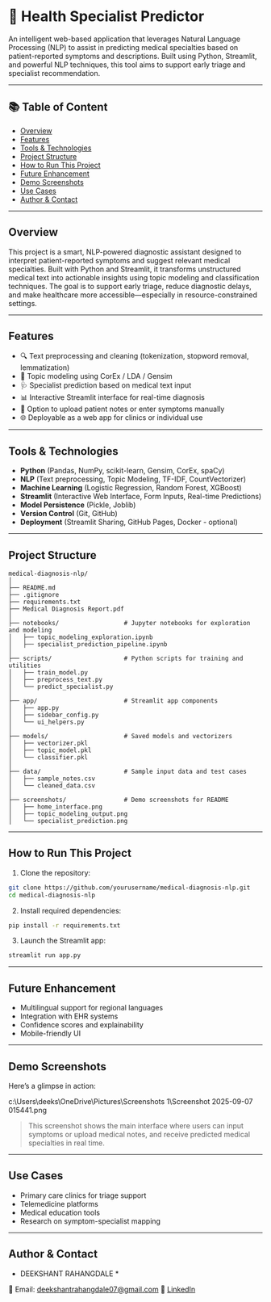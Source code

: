 
# 🧾 Health Specialist Predictor

An intelligent web-based application that leverages Natural Language Processing (NLP) to assist in predicting medical specialties based on patient-reported symptoms and descriptions. Built using Python, Streamlit, and powerful NLP techniques, this tool aims to support early triage and specialist recommendation.

---

## 📚 Table of Content
- <a href="#overview">Overview</a>
- <a href="#Features">Features</a>
- <a href="#tools--technologies">Tools & Technologies</a>
- <a href="#project-structure">Project Structure</a>
- <a href="#how-to-run-this-project">How to Run This Project</a>
- <a href="#Future-Enhancements">Future Enhancement</a>
- <a href="#Demo-Screenshots">Demo Screenshots</a>
- <a href="#Use-Cases">Use Cases</a>
- <a href="#author--contact">Author & Contact</a>

---

<h2><a class="anchor" id="overview"></a>Overview</h2>

This project is a smart, NLP-powered diagnostic assistant designed to interpret patient-reported symptoms and suggest relevant medical specialties. Built with Python and Streamlit, it transforms unstructured medical text into actionable insights using topic modeling and classification techniques. The goal is to support early triage, reduce diagnostic delays, and make healthcare more accessible—especially in resource-constrained settings.

---

<h2><a class="anchor" id="Features"></a>Features</h2>

- 🔍 Text preprocessing and cleaning (tokenization, stopword removal, lemmatization)
- 🧠 Topic modeling using CorEx / LDA / Gensim
- 🩺 Specialist prediction based on medical text input
- 📊 Interactive Streamlit interface for real-time diagnosis
- 🧾 Option to upload patient notes or enter symptoms manually
- 🌐 Deployable as a web app for clinics or individual use

---

<h2><a class="anchor" id="tools--technologies"></a>Tools & Technologies</h2>

- **Python** (Pandas, NumPy, scikit-learn, Gensim, CorEx, spaCy)
- **NLP** (Text preprocessing, Topic Modeling, TF-IDF, CountVectorizer)
- **Machine Learning** (Logistic Regression, Random Forest, XGBoost)
- **Streamlit** (Interactive Web Interface, Form Inputs, Real-time Predictions)
- **Model Persistence** (Pickle, Joblib)
- **Version Control** (Git, GitHub)
- **Deployment** (Streamlit Sharing, GitHub Pages, Docker - optional)

---

<h2><a class="anchor" id="project-structure"></a>Project Structure</h2>

```
medical-diagnosis-nlp/
│
├── README.md
├── .gitignore
├── requirements.txt
├── Medical Diagnosis Report.pdf
│
├── notebooks/                  # Jupyter notebooks for exploration and modeling
│   ├── topic_modeling_exploration.ipynb
│   ├── specialist_prediction_pipeline.ipynb
│
├── scripts/                    # Python scripts for training and utilities
│   ├── train_model.py
│   ├── preprocess_text.py
│   └── predict_specialist.py
│
├── app/                        # Streamlit app components
│   ├── app.py
│   ├── sidebar_config.py
│   └── ui_helpers.py
│
├── models/                     # Saved models and vectorizers
│   ├── vectorizer.pkl
│   ├── topic_model.pkl
│   └── classifier.pkl
│
├── data/                       # Sample input data and test cases
│   ├── sample_notes.csv
│   └── cleaned_data.csv
│
├── screenshots/                # Demo screenshots for README
│   ├── home_interface.png
│   ├── topic_modeling_output.png
│   └── specialist_prediction.png
```

---

<h2><a class="anchor" id="how-to-run-this-project"></a>How to Run This Project</h2>

1. Clone the repository:
```bash
git clone https://github.com/yourusername/medical-diagnosis-nlp.git
cd medical-diagnosis-nlp
```
2. Install required dependencies:
```bash
pip install -r requirements.txt
```
3. Launch the Streamlit app:
```bash
streamlit run app.py
```
---

<h2><a class="anchor" id="Future-Enhancements"></a>Future Enhancement</h2>

- Multilingual support for regional languages
- Integration with EHR systems
- Confidence scores and explainability
- Mobile-friendly UI

---

<h2><a class="anchor" id="Demo-Screenshots"></a>Demo Screenshots</h2>

Here’s a glimpse in action:

c:\Users\deeks\OneDrive\Pictures\Screenshots 1\Screenshot 2025-09-07 015441.png
> This screenshot shows the main interface where users can input symptoms or upload medical notes, and receive predicted medical specialties in real time.

---

<h2><a class="anchor" id="Use-Cases"></a>Use Cases</h2>

- Primary care clinics for triage support
- Telemedicine platforms
- Medical education tools
- Research on symptom-specialist mapping

---

<h2><a class="anchor" id="author--contact"></a>Author & Contact</h2>

* DEEKSHANT RAHANGDALE *

📧 Email: deekshantrahangdale07@gmail.com
🔗 [LinkedIn](https://www.linkedin.com/in/deekshant-rahangdale-563015256/)  

